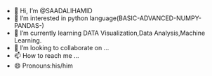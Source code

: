 - 👋 Hi, I’m @SAADALIHAMID
- 👀 I’m interested in python language(BASIC-ADVANCED-NUMPY-PANDAS-)
- 🌱 I’m currently learning DATA Visualization,Data Analysis,Machine Learning.
- 💞️ I’m looking to collaborate on ...
- 📫 How to reach me ...
- 😄 Pronouns:his/him

<!---
SAADALIHAMID/SAADALIHAMID is a ✨ special ✨ repository because its `README.md` (this file) appears on your GitHub profile.
You can click the Preview link to take a look at your changes.
--->
